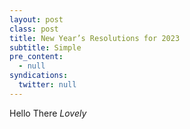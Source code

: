 ```yaml
---
layout: post
class: post
title: New Year’s Resolutions for 2023
subtitle: Simple
pre_content:
  - null
syndications:
  twitter: null
---
```


Hello
There
_Lovely_
